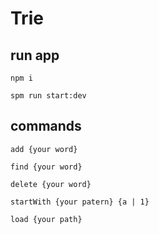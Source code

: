 # Trie

## run app
```
npm i
```

```
spm run start:dev
```

## commands

```
add {your word}
```

```
find {your word}
```

```
delete {your word}
```

```
startWith {your patern} {a | 1} 
```

```
load {your path}
```